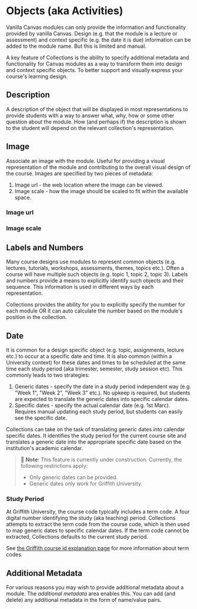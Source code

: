 # Objects (aka Activities)

Vanilla Canvas modules can only provide the information and functionality provided by vanilla Canvas. Design (e.g. that the module is a lecture or assessment) and context specific (e.g. the date it is due) information can be added to the module name. But this is limited and manual.

A key feature of Collections is the ability to specify additional metadata and functionality for Canvas modules as a way to transform them into design and context specific objects. To better support and visually express your course's learning design.

## Description

A description of the object that will be displayed in most representations to provide students with a way to answer what, why, how or some other question about the module. How (and perhaps if) the description is shown to the student will depend on the relevant collection's representation.

## Image

Associate an image with the module. Useful for providing a visual representation of the module and contributing to the overall visual design of the course. Images are specified by two pieces of metadata:

1. Image url - the web location where the image can be viewed.
2. Image scale - how the image should be scaled to fit within the available space.

### Image url

### Image scale


## Labels and Numbers

Many course designs use modules to represent common objects (e.g. lectures, tutorials, workshops, assessments, themes, topics etc.). Often a course will have multiple such objects (e.g. topic 1, topic 2, topic 3). Labels and numbers provide a means to explicitly identify such objects and their sequence. This information is used in different ways by each representation.

Collections provides the ability for you to explicitly specify the number for each module OR it can auto calculate the number based on the module's position in the collection.

## Date

It is common for a design specific object (e.g. topic, assignments, lecture etc.) to occur at a specific date and time. It is also common (within a University context) for these dates and times to be scheduled at the same time each study period (aka trimester, semester, study session etc). This commonly leads to two strategies:

1. Generic dates - specify the date in a study period independent way (e.g. "Week 1", "Week 2", "Week 3" etc.). No upkeep is required, but students are expected to translate the generic dates into specific calendar dates.
2. Specific dates - specify the actual calendar date (e.g. 1st Marc). Requires manual updating each study period, but students can easily see the specific date.

Collections can take on the task of translating generic dates into calendar specific dates. It identifies the study period for the current course site and translates a generic date into the appropriate specific date based on the institution's academic calendar.

> 🚧 **Note:** This feature is currently under construction. Currently, the following restrictions apply:
>
> - Only generic dates can be provided.
> - Generic dates only work for Griffith University.

### Study Period

At Griffith University, the course code typically includes a term code. A four digital number identifying the study (aka teaching) period.  Collections attempts to extract the term code from the course code, which is then used to map generic dates to specific calendar dates. If the term code cannot be extracted, Collections defaults to the current study period.

See [the Griffith course id explanation page](https://intranet.secure.griffith.edu.au/computing/using-learning-at-griffith/staff/administration/course-ID) for more information about term codes.

## Additional Metadata

For various reasons you may wish to provide additional metadata about a module. The _additional metadata_ area enables this. You can add (and delete) any additional metadata in the form of name/value pairs.